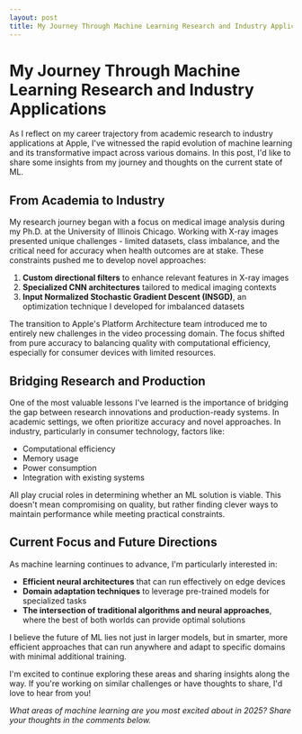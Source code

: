 ```yaml
---
layout: post
title: My Journey Through Machine Learning Research and Industry Applications
---
```


# My Journey Through Machine Learning Research and Industry Applications

As I reflect on my career trajectory from academic research to industry applications at Apple, I've witnessed the rapid evolution of machine learning and its transformative impact across various domains. In this post, I'd like to share some insights from my journey and thoughts on the current state of ML.

## From Academia to Industry

My research journey began with a focus on medical image analysis during my Ph.D. at the University of Illinois Chicago. Working with X-ray images presented unique challenges - limited datasets, class imbalance, and the critical need for accuracy when health outcomes are at stake. These constraints pushed me to develop novel approaches:

1. **Custom directional filters** to enhance relevant features in X-ray images
2. **Specialized CNN architectures** tailored to medical imaging contexts
3. **Input Normalized Stochastic Gradient Descent (INSGD)**, an optimization technique I developed for imbalanced datasets

The transition to Apple's Platform Architecture team introduced me to entirely new challenges in the video processing domain. The focus shifted from pure accuracy to balancing quality with computational efficiency, especially for consumer devices with limited resources.

## Bridging Research and Production

One of the most valuable lessons I've learned is the importance of bridging the gap between research innovations and production-ready systems. In academic settings, we often prioritize accuracy and novel approaches. In industry, particularly in consumer technology, factors like:

- Computational efficiency
- Memory usage
- Power consumption
- Integration with existing systems

All play crucial roles in determining whether an ML solution is viable. This doesn't mean compromising on quality, but rather finding clever ways to maintain performance while meeting practical constraints.

## Current Focus and Future Directions

As machine learning continues to advance, I'm particularly interested in:

- **Efficient neural architectures** that can run effectively on edge devices
- **Domain adaptation techniques** to leverage pre-trained models for specialized tasks
- **The intersection of traditional algorithms and neural approaches**, where the best of both worlds can provide optimal solutions

I believe the future of ML lies not just in larger models, but in smarter, more efficient approaches that can run anywhere and adapt to specific domains with minimal additional training.

I'm excited to continue exploring these areas and sharing insights along the way. If you're working on similar challenges or have thoughts to share, I'd love to hear from you!

*What areas of machine learning are you most excited about in 2025? Share your thoughts in the comments below.*
